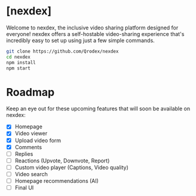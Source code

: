 # [nexdex]
Welcome to nexdex, the inclusive video sharing platform designed for everyone! nexdex offers a self-hostable video-sharing experience that's incredibly easy to set up using just a few simple commands.
```bash
git clone https://github.com/Qrodex/nexdex
cd nexdex
npm install
npm start
```
# Roadmap
Keep an eye out for these upcoming features that will soon be available on nexdex:
- [x] Homepage
- [x] Video viewer
- [x] Upload video form
- [x] Comments
- [ ] Replies
- [ ] Reactions (Upvote, Downvote, Report)
- [ ] Custom video player (Captions, Video quality)
- [ ] Video search
- [ ] Homepage recommendations (AI)
- [ ] Final UI